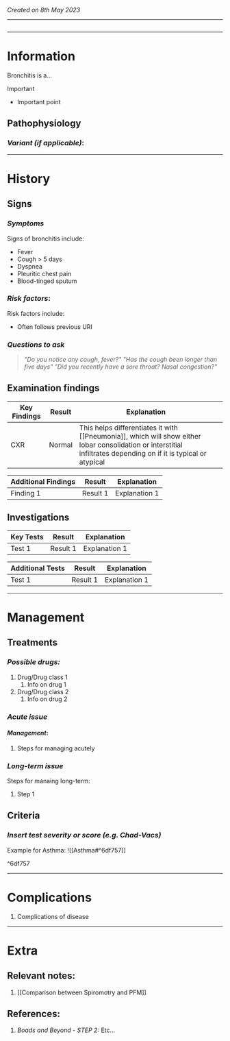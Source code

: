 *Created on 8th May 2023*

---
```toc
```
---

# Information
 
Bronchitis is a... 

> [!Important]
- Important point

## Pathophysiology
### *Variant (if applicable)*:

--- 
# History
## Signs
### *Symptoms*
Signs of bronchitis include:
- Fever
- Cough > 5 days
- Dyspnea
- Pleuritic chest pain
- Blood-tinged sputum

### *Risk factors*:
Risk factors include:
- Often follows previous URI

### *Questions to ask*
>*"Do you notice any cough, fever?"*
>*"Has the cough been longer than five days"*
>*"Did you recently have a sore throat? Nasal congestion?"*

## Examination findings
| Key Findings | Result | Explanation   |     |
| ------------ | ------ | ------------- | --- |
| CXR          | Normal | This helps differentiates it with [[Pneumonia]], which will show either lobar consolidation or interstitial infiltrates depending on if it is typical or atypical |     |

| Additional Findings         | Result    | Explanation |
| ---------------- | --------- | ----------- |
| Finding 1 | Result 1 | Explanation 1
## Investigations
| Key Tests                 |Result| Explanation                                                                                                                                                     |
| ------------------------- | --- | --------------------------------------------------------------------------------------------------------------------------------------------------------------- |
| Test 1                    |Result 1| Explanation 1                                                                                                                                                        |

| Additional Tests               |  Result   | Explanation                |
| ------------------------------ | --- | --------------------- |
| Test 1                            |  Result 1   | Explanation 1 |

---

# Management
## Treatments
### *Possible drugs:*
1. Drug/Drug class 1
	1. Info on drug 1
2. Drug/Drug class 2
	1. Info on drug 2


### *Acute issue*
#### *Management*:
1. Steps for managing acutely

### *Long-term issue*
Steps for manaing long-term:
1. Step 1

## Criteria
### *Insert test severity or score (e.g. Chad-Vacs)*
Example for Asthma:
![[Asthma#^6df757]]

^6df757

---

# Complications
1. Complications of disease

---

# Extra
## Relevant notes:
1. [[Comparison between Spiromotry and PFM]]
## References:
1. *Boads and Beyond - STEP 2:* Etc...